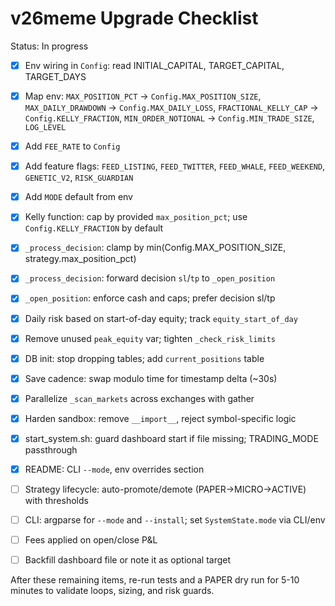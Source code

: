 # v26meme Upgrade Checklist

Status: In progress

- [x] Env wiring in `Config`: read INITIAL_CAPITAL, TARGET_CAPITAL, TARGET_DAYS
- [x] Map env: `MAX_POSITION_PCT` → `Config.MAX_POSITION_SIZE`, `MAX_DAILY_DRAWDOWN` → `Config.MAX_DAILY_LOSS`, `FRACTIONAL_KELLY_CAP` → `Config.KELLY_FRACTION`, `MIN_ORDER_NOTIONAL` → `Config.MIN_TRADE_SIZE`, `LOG_LEVEL`
- [x] Add `FEE_RATE` to `Config`
- [x] Add feature flags: `FEED_LISTING`, `FEED_TWITTER`, `FEED_WHALE`, `FEED_WEEKEND`, `GENETIC_V2`, `RISK_GUARDIAN`
- [x] Add `MODE` default from env

- [x] Kelly function: cap by provided `max_position_pct`; use `Config.KELLY_FRACTION` by default
- [x] `_process_decision`: clamp by min(Config.MAX_POSITION_SIZE, strategy.max_position_pct)
- [x] `_process_decision`: forward decision `sl`/`tp` to `_open_position`
- [x] `_open_position`: enforce cash and caps; prefer decision sl/tp

- [x] Daily risk based on start-of-day equity; track `equity_start_of_day`
- [x] Remove unused `peak_equity` var; tighten `_check_risk_limits`

- [x] DB init: stop dropping tables; add `current_positions` table

- [x] Save cadence: swap modulo time for timestamp delta (~30s)

- [x] Parallelize `_scan_markets` across exchanges with gather

- [x] Harden sandbox: remove `__import__`, reject symbol-specific logic

- [x] start_system.sh: guard dashboard start if file missing; TRADING_MODE passthrough

- [x] README: CLI `--mode`, env overrides section

- [ ] Strategy lifecycle: auto-promote/demote (PAPER→MICRO→ACTIVE) with thresholds
- [ ] CLI: argparse for `--mode` and `--install`; set `SystemState.mode` via CLI/env
- [ ] Fees applied on open/close P&L
- [ ] Backfill dashboard file or note it as optional target

After these remaining items, re-run tests and a PAPER dry run for 5-10 minutes to validate loops, sizing, and risk guards.


